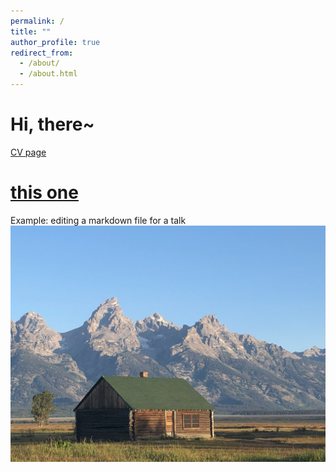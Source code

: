 ```yaml
---
permalink: /
title: ""
author_profile: true
redirect_from: 
  - /about/
  - /about.html
---
```


Hi, there~
======
[CV page](https://wanbint.github.io/0//cv/)
# [this one](https://github.com/academicpages/academicpages.github.io/blob/master/talkmap.ipynb)

Example: editing a markdown file for a talk
![Editing a markdown file for a talk](/images/idealHousing.jpg)


